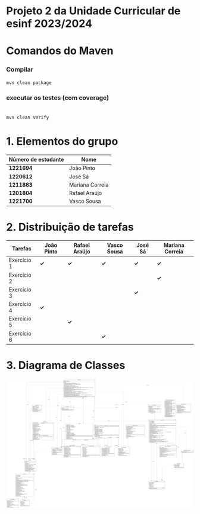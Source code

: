 # Projeto 2 da Unidade Curricular de esinf 2023/2024 #

# Comandos do Maven #


### Compilar ###

```bash
mvn clean package
```
### executar os testes (com coverage) ###

```bash

mvn clean verify

```

# 1. Elementos do grupo ###


| Número de estudante | Nome            |
|---------------------|-----------------|
| **1221694**         | João Pinto      |
| **1220612**         | José Sá         | 
| **1211883**         | Mariana Correia |          
| **1201804**         | Rafael Araújo   |
| **1221700**         | Vasco Sousa     |


# 2. Distribuição de tarefas ###


| Tarefas     | João Pinto | Rafael Araújo | Vasco Sousa | José Sá | Mariana Correia |
|-------------|------------|---------------|-------------|---------|-----------------|
| Exercício 1 |   **✓**    |     **✓**     |    **✓**   | **✓**  |     **✓**       |
| Exercício 2 |            |               |             |         |      **✓**      |
| Exercício 3 |            |               |             |  **✓**  |                 |
| Exercício 4 |   **✓**    |               |             |         |                 |
| Exercício 5 |            |     **✓**     |             |         |                 |
| Exercício 6 |            |               |     **✓**   |         |                 |

# 3. Diagrama de Classes ###

![Class Diagram](docs/png/ClassDiagram.png)